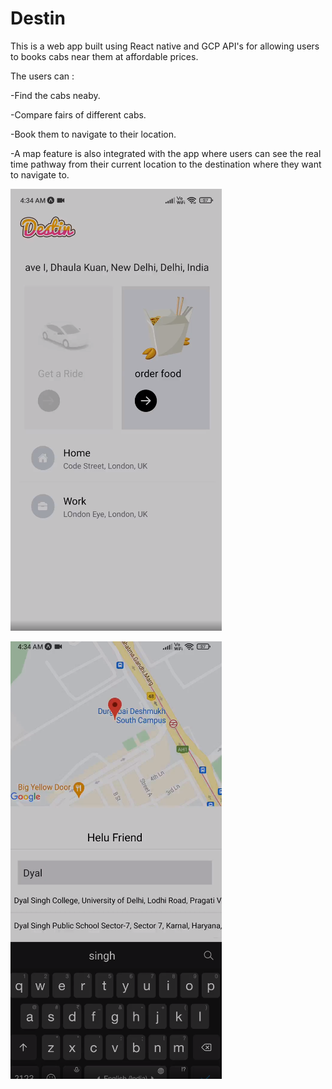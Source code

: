 # Destin

This is a web app built using React native and GCP API's for allowing users to books cabs near them at affordable prices.

The users can :

-Find the cabs neaby.

-Compare fairs of different cabs.

-Book them to navigate to their location.

-A map feature is also integrated with the app where users can see the real time pathway from their current location to the destination where they want to navigate   to.

![alt text](https://github.com/Yash621/Destin/blob/master/assets/Screenshot_2021-09-27_11-50-01%20(1).png)

![alt text](https://github.com/Yash621/Destin/blob/master/assets/Screenshot_2021-09-27_11-50-24.png)
